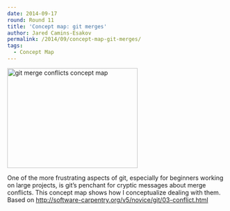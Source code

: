 ```yaml
---
date: 2014-09-17
round: Round 11
title: 'Concept map: git merges'
author: Jared Camins-Esakov
permalink: /2014/09/concept-map-git-merges/
tags:
  - Concept Map
---
```

[<img class="alignnone size-medium wp-image-8738" alt="git merge conflicts concept map" src="/training-course/uploads/2014/09/git-merge-conflicts-concept-map-300x231.jpg" width="300" height="231" />][1]

One of the more frustrating aspects of git, especially for beginners working on large projects, is git&#8217;s penchant for cryptic messages about merge conflicts. This concept map shows how I conceptualize dealing with them. Based on <http://software-carpentry.org/v5/novice/git/03-conflict.html>

 [1]: /training-course/uploads/2014/09/git-merge-conflicts-concept-map.jpg
